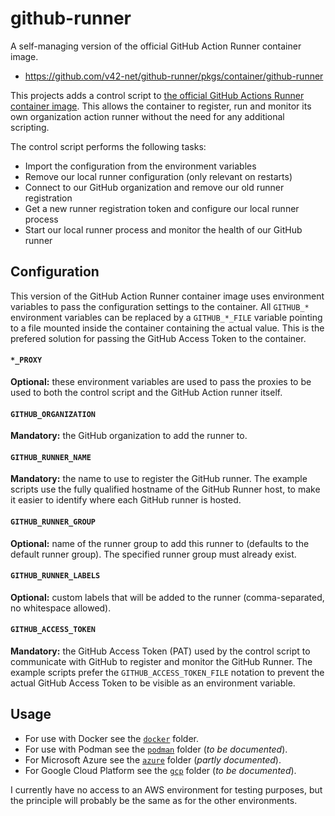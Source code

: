 # github-runner
A self-managing version of the official GitHub Action Runner container image.

- https://github.com/v42-net/github-runner/pkgs/container/github-runner

This projects adds a control script to [the official GitHub Actions Runner 
container image](https://github.com/actions/runner/pkgs/container/actions-runner).
This allows the container to register, run and monitor its own organization
action runner without the need for any additional scripting.

The control script performs the following tasks:
- Import the configuration from the environment variables
- Remove our local runner configuration (only relevant on restarts)
- Connect to our GitHub organization and remove our old runner registration
- Get a new runner registration token and configure our local runner process
- Start our local runner process and monitor the health of our GitHub runner

## Configuration
This version of the GitHub Action Runner container image uses environment
variables to pass the configuration settings to the container. All `GITHUB_*`
environment variables can be replaced by a `GITHUB_*_FILE` variable pointing
to a file mounted inside the container containing the actual value. This is
the prefered solution for passing the GitHub Access Token to the container.

#### `*_PROXY`
**Optional:** these environment variables are used to pass the proxies to be
used to both the control script and the GitHub Action runner itself.

#### `GITHUB_ORGANIZATION`
**Mandatory:** the GitHub organization to add the runner to.

#### `GITHUB_RUNNER_NAME`
**Mandatory:** the name to use to register the GitHub runner. The example
scripts use the fully qualified hostname of the GitHub Runner host, to make it
easier to identify where each GitHub runner is hosted.

#### `GITHUB_RUNNER_GROUP`
**Optional:** name of the runner group to add this runner to (defaults to the
default runner group). The specified runner group must already exist.

#### `GITHUB_RUNNER_LABELS`
**Optional:** custom labels that will be added to the runner (comma-separated,
no whitespace allowed).

#### `GITHUB_ACCESS_TOKEN`
**Mandatory:** the GitHub Access Token (PAT) used by the control script to
communicate with GitHub to register and monitor the GitHub Runner. The example
scripts prefer the `GITHUB_ACCESS_TOKEN_FILE` notation to prevent the actual
GitHub Access Token to be visible as an environment variable.

## Usage
- For use with Docker see the [`docker`](docker) folder.
- For use with Podman see the [`podman`](podman) folder (*to be documented*).
- For Microsoft Azure see the [`azure`](azure) folder (*partly documented*).
- For Google Cloud Platform see the [`gcp`](gcp) folder (*to be documented*).

I currently have no access to an AWS environment for testing purposes, 
but the principle will probably be the same as for the other environments.
